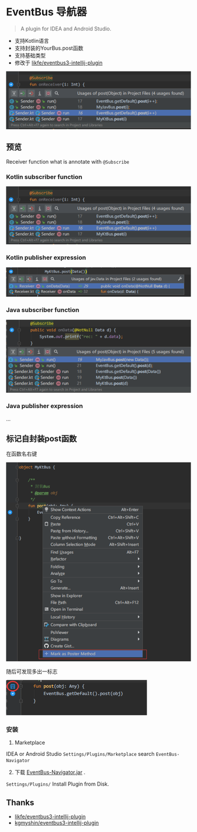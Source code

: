 # EventBus 导航器

> A plugin for IDEA and Android Studio.

- 支持Kotlin语言
- 支持封装的YourBus.post函数
- 支持基础类型
- 修改于 [likfe/eventbus3-intellij-plugin](https://github.com/likfe/eventbus3-intellij-plugin)

![](/pic/s1.png)

## 预览

Receiver function what is annotate with `@Subscribe`

### Kotlin subscriber function

![](pic/s1.png)

### Kotlin publisher expression

![](pic/s3.png)

### Java subscriber function
![](pic/s6.png)

### Java publisher expression

...


## 标记自封装post函数

  在函数名右键

![](pic/s4.png)

  随后可发现多出一标志

![](pic/s5.png)

### 安装

1. Marketplace

IDEA or Android Studio `Settings/Plugins/Marketplace` search `EventBus-Navigator`

2. 下载 [EventBus-Navigator.jar](https://github.com/Vove7/EventBus-Navigator/blob/master/EventBus-Navigator.jar) .

`Settings/Plugins/` Install Plugin from Disk.


## Thanks

- [likfe/eventbus3-intellij-plugin](https://github.com/likfe/eventbus3-intellij-plugin)
- [kgmyshin/eventbus3-intellij-plugin](https://github.com/kgmyshin/eventbus3-intellij-plugin)